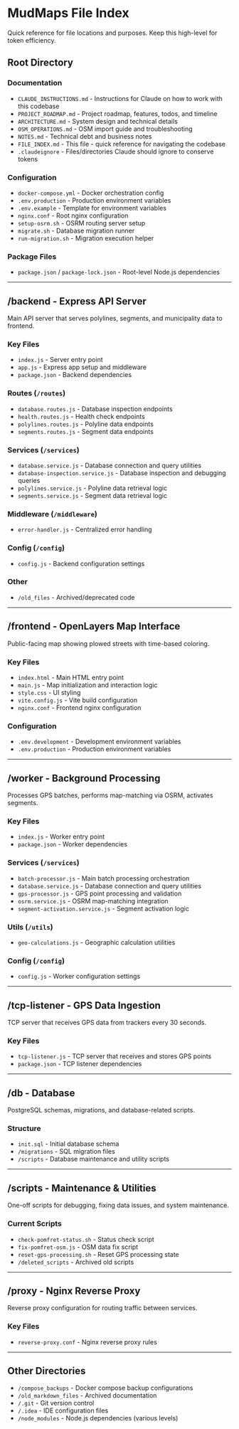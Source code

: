# MudMaps File Index

Quick reference for file locations and purposes. Keep this high-level for token efficiency.

## Root Directory

### Documentation
- `CLAUDE_INSTRUCTIONS.md` - Instructions for Claude on how to work with this codebase
- `PROJECT_ROADMAP.md` - Project roadmap, features, todos, and timeline
- `ARCHITECTURE.md` - System design and technical details
- `OSM_OPERATIONS.md` - OSM import guide and troubleshooting
- `NOTES.md` - Technical debt and business notes
- `FILE_INDEX.md` - This file - quick reference for navigating the codebase
- `.claudeignore` - Files/directories Claude should ignore to conserve tokens

### Configuration
- `docker-compose.yml` - Docker orchestration config
- `.env.production` - Production environment variables
- `.env.example` - Template for environment variables
- `nginx.conf` - Root nginx configuration
- `setup-osrm.sh` - OSRM routing server setup
- `migrate.sh` - Database migration runner
- `run-migration.sh` - Migration execution helper

### Package Files
- `package.json` / `package-lock.json` - Root-level Node.js dependencies

---

## /backend - Express API Server

Main API server that serves polylines, segments, and municipality data to frontend.

### Key Files
- `index.js` - Server entry point
- `app.js` - Express app setup and middleware
- `package.json` - Backend dependencies

### Routes (`/routes`)
- `database.routes.js` - Database inspection endpoints
- `health.routes.js` - Health check endpoints
- `polylines.routes.js` - Polyline data endpoints
- `segments.routes.js` - Segment data endpoints

### Services (`/services`)
- `database.service.js` - Database connection and query utilities
- `database-inspection.service.js` - Database inspection and debugging queries
- `polylines.service.js` - Polyline data retrieval logic
- `segments.service.js` - Segment data retrieval logic

### Middleware (`/middleware`)
- `error-handler.js` - Centralized error handling

### Config (`/config`)
- `config.js` - Backend configuration settings

### Other
- `/old_files` - Archived/deprecated code

---

## /frontend - OpenLayers Map Interface

Public-facing map showing plowed streets with time-based coloring.

### Key Files
- `index.html` - Main HTML entry point
- `main.js` - Map initialization and interaction logic
- `style.css` - UI styling
- `vite.config.js` - Vite build configuration
- `nginx.conf` - Frontend nginx configuration

### Configuration
- `.env.development` - Development environment variables
- `.env.production` - Production environment variables

---

## /worker - Background Processing

Processes GPS batches, performs map-matching via OSRM, activates segments.

### Key Files
- `index.js` - Worker entry point
- `package.json` - Worker dependencies

### Services (`/services`)
- `batch-processor.js` - Main batch processing orchestration
- `database.service.js` - Database connection and query utilities
- `gps-processor.js` - GPS point processing and validation
- `osrm.service.js` - OSRM map-matching integration
- `segment-activation.service.js` - Segment activation logic

### Utils (`/utils`)
- `geo-calculations.js` - Geographic calculation utilities

### Config (`/config`)
- `config.js` - Worker configuration settings

---

## /tcp-listener - GPS Data Ingestion

TCP server that receives GPS data from trackers every 30 seconds.

### Key Files
- `tcp-listener.js` - TCP server that receives and stores GPS points
- `package.json` - TCP listener dependencies

---

## /db - Database

PostgreSQL schemas, migrations, and database-related scripts.

### Structure
- `init.sql` - Initial database schema
- `/migrations` - SQL migration files
- `/scripts` - Database maintenance and utility scripts

---

## /scripts - Maintenance & Utilities

One-off scripts for debugging, fixing data issues, and system maintenance.

### Current Scripts
- `check-pomfret-status.sh` - Status check script
- `fix-pomfret-osm.js` - OSM data fix script
- `reset-gps-processing.sh` - Reset GPS processing state
- `/deleted_scripts` - Archived old scripts

---

## /proxy - Nginx Reverse Proxy

Reverse proxy configuration for routing traffic between services.

### Key Files
- `reverse-proxy.conf` - Nginx reverse proxy rules

---

## Other Directories

- `/compose_backups` - Docker compose backup configurations
- `/old_markdown_files` - Archived documentation
- `/.git` - Git version control
- `/.idea` - IDE configuration files
- `/node_modules` - Node.js dependencies (various levels)
